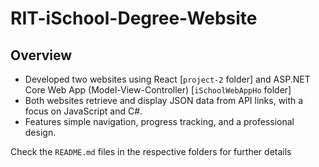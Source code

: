 # RIT-iSchool-Degree-Website

## Overview

* Developed two websites using React [`project-2` folder] and ASP.NET Core Web App (Model-View-Controller) [`iSchoolWebAppHo` folder]
* Both websites retrieve and display JSON data from API links, with a focus on JavaScript and C#.
* Features simple navigation, progress tracking, and a professional design.

Check the `README.md` files in the respective folders for further details

